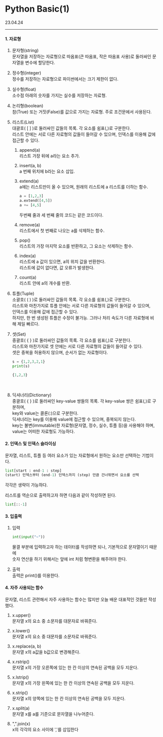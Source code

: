 # Python Basic(1)

23.04.24

---

#### 1\. 자료형

1.  문자형(string)  
    문자열을 저장하는 자료형으로 따옴표(큰 따옴표, 작은 따옴표 사용)로 둘러싸인 문자열을 변수에 할당한다.  
      
    
2.  정수형(integer)  
    정수를 저장하는 자료형으로 파이썬에서는 크기 제한이 없다.  
      
    
3.  실수형(float)  
    소수점 아래의 숫자를 가지는 실수를 저장하는 자료형.  
      
    
4.  논리형(boolean)  
    참(True) 또는 거짓(False)를 값으로 가지는 자료형. 주로 조건문에서 사용된다.  
      
    
5.  리스트(List)  
    대괄호( [ ] )로 둘러싸인 값들의 목록. 각 요소를 쉼표(,)로 구분한다.  
    리스트 안에는 서로 다른 자료형의 값들이 들어갈 수 있으며, 인덱스를 이용해 값에 접근할 수 있다.  
      
    1.  append(a)  
        리스트 가장 뒤에 a라는 요소 추가.  
          
        
    2.  insert(a, b)  
        a 번째 위치에 b라는 요소 삽입.  
          
        
    3.  extend(a)  
        a에는 리스트만이 올 수 있으며, 원래의 리스트에 a 리스트를 더하는 함수.  
        
        ```py
        a = [1,2,3]
        a.extend([4,5])
        a += [4,5]
        ```
        
          
        두번째 줄과 세 번째 줄의 코드는 같은 코드이다.  
          
        
    4.  remove(a)  
        리스트에서 첫 번째로 나오는 a를 삭제하는 함수.  
          
        
    5.  pop()  
        리스트의 가장 마지막 요소를 반환하고, 그 요소는 삭제하는 함수.  
          
        
    6.  index(a)  
        리스트에 a 값이 있으면, a의 위치 값을 반환한다.  
        리스트에 값이 없다면, 값 오류가 발생한다.  
          
        
    7.  count(a)  
        리스트 안에 a의 개수를 반환.

6.  튜플(Tuple)  
    소괄호( ( ) )로 둘러싸인 값들의 목록. 각 요소를 쉼표(,)로 구분한다.  
    리스트와 마찬가지로 튜플 안에는 서로 다른 자료형의 값들이 들어갈 수 있으며,  
    인덱스를 이용해 값에 접근할 수 있다.  
    하지만, 한 번 생성된 튜플은 수정이 불가능. 그러나 처리 속도가 다른 자료형에 비해 제일 빠르다.  
      
    
7.  셋(Set)  
    중괄호( { } )로 둘러싸인 값들의 목록. 각 요소를 쉼표(,)로 구분한다.  
    리스트와 마찬가지로 셋 안에는 서로 다른 자료형의 값들이 들어갈 수 있다.  
    셋은 중복을 허용하지 않으며, 순서가 없는 자료형이다.
    
    ```py
    s = {1,2,3,2,1}
    print(s)
    ```
    
    ```py
    {1,2,3}
    ```
    
    　  
      
    
8.  딕셔너리(Dictionary)  
    중괄호( { } )로 둘러싸인 key-value 쌍들의 목록. 각 key-value 쌍은 쉼표(,)로 구분하며,  
    key와 value는 콜론(:)으로 구분한다.  
    딕셔너리는 key를 이용해 value에 접근할 수 있으며, 중복되지 않는다.  
    key는 불변(immutable)한 자료형(문자열, 정수, 실수, 튜플 등)을 사용해야 하며,  
    value는 어떠한 자료형도 가능하다.

#### 2\. 인덱스 및 인덱스 슬라이싱

문자열, 리스트, 튜플 등 여러 요소가 있는 자료형에서 원하는 요소만 선택하는 기법이다.

```py
list[start : end-1 : step]
(start) 인덱스부터 (end-1) 인덱스까지 (step) 만큼 건너뛰면서 요소를 선택
```

각각은 생략이 가능하다.

리스트를 역순으로 출력하고자 하면 다음과 같이 작성하면 된다.

```py
list[::-1]
```

#### 3\. 입출력

1.  입력  
    
    ```py
    int(input("~"))
    ```
    
      
    물결 부분에 입력하고자 하는 데이터를 작성하면 되나, 기본적으로 문자열이기 때문에  
    숫자 연산을 하기 위해서는 앞에 int 처럼 형변환을 해주어야 한다.  
      
    
2.  출력  
    출력은 print()를 이용한다.

#### 4\. 자주 사용되는 함수

문자열, 리스트 관련해서 자주 사용하는 함수는 많지만 오늘 배운 대표적인 것들만 작성했다.

1.  x.upper()  
    문자열 x의 요소 중 소문자를 대문자로 바꿔준다.  
      
    
2.  x.lower()  
    문자열 x의 요소 중 대문자를 소문자로 바꿔준다.  
      
    
3.  x.replace(a, b)  
    문자열 x의 a값을 b값으로 변경해준다.  
      
    
4.  x.rstrip()  
    문자열 x의 가장 오른쪽에 있는 한 칸 이상의 연속된 공백을 모두 지운다.  
      
    
5.  x.lstrip()  
    문자열 x의 가장 왼쪽에 있는 한 칸 이상의 연속된 공백을 모두 지운다.  
      
    
6.  x.strip()  
    문자열 x의 양쪽에 있는 한 칸 이상의 연속된 공백을 모두 지운다.  
      
    
7.  x.split(a)  
    문자열 x를 a를 기준으로 문자열을 나누어준다.  
      
    
8.  ",".join(x)  
    x의 각각의 요소 사이에 ','를 삽입한다